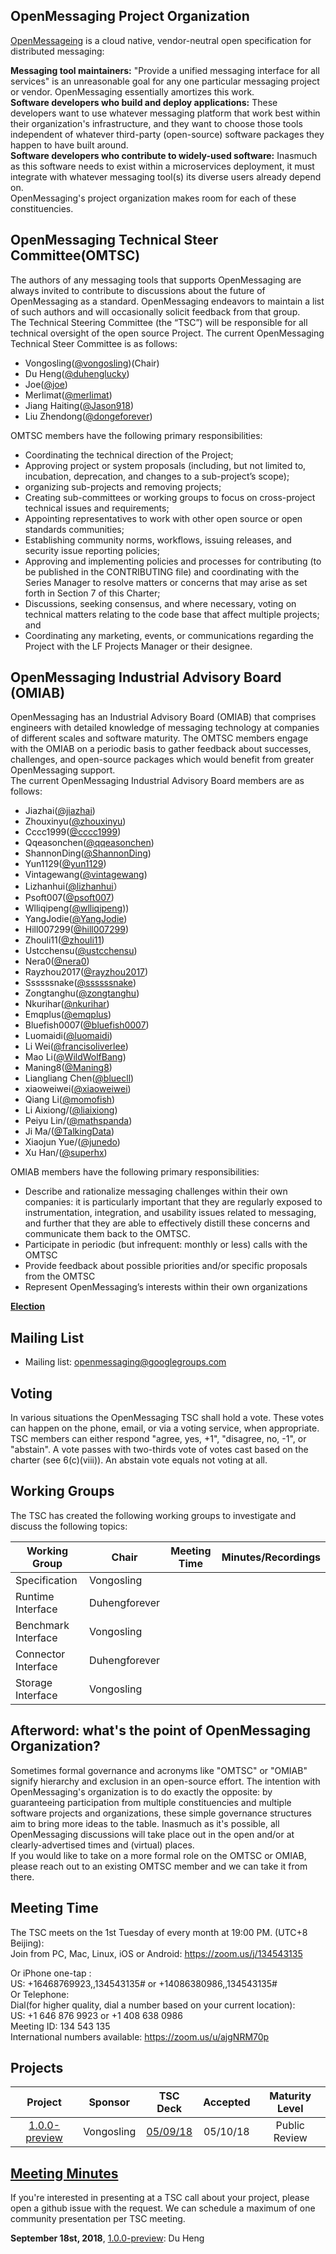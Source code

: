 ## OpenMessaging Project Organization  
[OpenMessageing](http://openmessaging.cloud) is a cloud native, vendor-neutral open specification for distributed messaging:

**Messaging tool maintainers:** "Provide a unified messaging interface for all services" is an unreasonable goal for any one particular messaging project or vendor. OpenMessaging essentially amortizes this work.        
**Software developers who build and deploy applications:** These developers want to use whatever messaging platform that work best within their organization's infrastructure, and they want to choose those tools independent of whatever third-party (open-source) software packages they happen to have built around.      
**Software developers who contribute to widely-used software:** Inasmuch as this software needs to exist within a microservices deployment, it must integrate with whatever messaging tool(s) its diverse users already depend on.        
OpenMessaging's project organization makes room for each of these constituencies.
   
## OpenMessaging Technical Steer Committee(OMTSC)
The authors of any messaging tools that supports OpenMessaging are always invited to contribute to discussions about the future of OpenMessaging as a standard. 
OpenMessaging endeavors to maintain a list of such authors and will occasionally solicit feedback from that group.    
The Technical Steering Committee (the “TSC”) will be responsible for all technical oversight of the open source Project. The current OpenMessaging Technical Steer Committee is as follows:
- Vongosling([@vongosling](https://github.com/vongosling))(Chair) 
- Du Heng([@duhenglucky](https://github.com/duhenglucky))       
- Joe([@joe](https://github.com/joefk))     
- Merlimat([@merlimat](https://github.com/merlimat))
- Jiang Haiting([@Jason918](https://github.com/Jason918))     
- Liu Zhendong([@dongeforever](https://github.com/dongeforever))
    
OMTSC members have the following primary responsibilities:
- Coordinating the technical direction of the Project;
- Approving project or system proposals (including, but not limited to, incubation, deprecation, and changes to a sub-project’s scope);
- organizing sub-projects and removing projects;
- Creating sub-committees or working groups to focus on cross-project technical issues and requirements;
- Appointing representatives to work with other open source or open standards communities;
- Establishing community norms, workflows, issuing releases, and security issue reporting policies;
- Approving and implementing policies and processes for contributing (to be published in the CONTRIBUTING file) and coordinating with the Series Manager to resolve matters or concerns that may arise as set forth in Section 7 of this Charter;
- Discussions, seeking consensus, and where necessary, voting on technical matters relating to the code base that affect multiple projects; and
- Coordinating any marketing, events, or communications regarding the Project with the LF Projects Manager or their designee.

## OpenMessaging Industrial Advisory Board (OMIAB)
OpenMessaging has an Industrial Advisory Board (OMIAB) that comprises engineers with detailed knowledge of messaging
technology at companies of different scales and software maturity.
The OMTSC members engage with the OMIAB on a periodic basis to gather feedback about successes, challenges, and open-source packages which would benefit from greater OpenMessaging support.     
The current OpenMessaging Industrial Advisory Board members are as follows:

- Jiazhai([@jiazhai](https://github.com/jiazhai))
- Zhouxinyu([@zhouxinyu](https://github.com/zhouxinyu))
- Cccc1999([@cccc1999](https://github.com/cccc1999))
- Qqeasonchen([@qqeasonchen](https://github.com/qqeasonchen))
- ShannonDing([@ShannonDing](https://github.com/ShannonDing))
- Yun1129([@yun1129](https://github.com/yun1129))
- Vintagewang([@vintagewang](https://github.com/vintagewang))
- Lizhanhui([@lizhanhui](https://github.com/lizhanhui)）  
- Psoft007([@psoft007](https://github.com/psoft007))
- Wlliqipeng([@wlliqipeng](https://github.com/wlliqipeng)))
- YangJodie([@YangJodie](https://github.com/YangJodie))
- Hill007299([@hill007299](https://github.com/hill007299))
- Zhouli11([@zhouli11](https://github.com/zhouli11))
- Ustcchensu([@ustcchensu](https://github.com/ustcchensu))
- Nera0([@nera0](https://github.com/nera0))
- Rayzhou2017([@rayzhou2017](https://github.com/rayzhou2017))
- Ssssssnake([@ssssssnake](https://github.com/ssssssnake))
- Zongtanghu([@zongtanghu](https://github.com/zongtanghu))
- Nkurihar([@nkurihar](https://github.com/nkurihar))
- Emqplus([@emqplus](https://github.com/emqplus))
- Bluefish0007([@bluefish0007](https://github.com/bluefish0007))
- Luomaidi([@luomaidi](https://github.com/aluomaidi))
- Li Wei([@francisoliverlee](https://github.com/francisoliverlee))
- Mao Li([@WildWolfBang](https://github.com/WildWolfBang))
- Maning8([@Maning8](https://github.com/Maning8))
- Liangliang Chen([@bluecll](https://github.com/bluecll))
- xiaoweiwei([@xiaoweiwei](https://github.com/xiaoweiwei))
- Qiang Li([@momofish](https://github.com/momofish))
- Li Aixiong/([@liaixiong](https://github.com/liaixiong))
- Peiyu Lin/([@mathspanda](https://github.com/mathspanda))
- Ji Ma/([@TalkingData](https://github.com/TalkingData))
- Xiaojun Yue/([@junedo](https://github.com/junedo))
- Xu Han/([@superhx]( https://github.com/superhx))

OMIAB members have the following primary responsibilities:  
    
- Describe and rationalize messaging challenges within their own companies: it is particularly important that they are regularly exposed to instrumentation, integration, and usability issues related to messaging, and further that they are able to effectively distill these concerns and communicate them back to the OMTSC.
- Participate in periodic (but infrequent: monthly or less) calls with the OMTSC
- Provide feedback about possible priorities and/or specific proposals from the OMTSC
- Represent OpenMessaging’s interests within their own organizations

**[Election](election.md)**

## Mailing List
- Mailing list: openmessaging@googlegroups.com
  
   
## Voting

In various situations the OpenMessaging TSC shall hold a vote. These votes can happen on the phone, email, or via a voting service, when appropriate. TSC members can either respond "agree, yes, +1", "disagree, no, -1", or "abstain". A vote passes with two-thirds vote of votes cast based on the charter (see 6(c)(viii)). An abstain vote equals not voting at all.

## Working Groups
The TSC has created the following working groups to investigate and discuss the following topics:

| Working Group | Chair            | Meeting Time                          | Minutes/Recordings |
|---------------|------------------|---------------------------------------|--------------------|
|Specification|Vongosling|||
|Runtime Interface|Duhengforever|||
|Benchmark Interface|Vongosling|||
|Connector Interface|Duhengforever|||
|Storage Interface|Vongosling|||

## Afterword: what's the point of OpenMessaging Organization?
Sometimes formal governance and acronyms like "OMTSC" or "OMIAB" signify hierarchy and exclusion in an open-source effort. The intention with OpenMessaging's organization is to do exactly the opposite: by guaranteeing participation from multiple constituencies and multiple software projects and organizations, 
these simple governance structures aim to bring more ideas to the table. Inasmuch as it's possible, all OpenMessaging discussions will take place out in the open and/or at clearly-advertised times and (virtual) places.     
If you would like to take on a more formal role on the OMTSC or OMIAB, please reach out to an existing OMTSC member and we can take it from there.






## Meeting Time
The TSC meets on the 1st Tuesday of every month at 19:00 PM. (UTC+8 Beijing):    
Join from PC, Mac, Linux, iOS or Android: https://zoom.us/j/134543135        

Or iPhone one-tap :     
    US: +16468769923,,134543135#  or +14086380986,,134543135#       
Or Telephone:      
    Dial(for higher quality, dial a number based on your current location):    
        US: +1 646 876 9923  or +1 408 638 0986       
    Meeting ID: 134 543 135     
    International numbers available: https://zoom.us/u/ajgNRM70p     


## Projects

**Project**|**Sponsor**|**TSC Deck**|**Accepted**|**Maturity Level**
:-----:|:-----:|:-----:|:-----:|:-----:
[1.0.0-preview](https://github.com/openmessaging/specification)|Vongosling|[05/09/18](https://github.com/openmessaging/specification)|05/10/18|Public Review



## [Meeting Minutes](https://docs.google.com/document/d/1w9G1-7d4HqZ9s6VoarjFYg4mYhGK4pEoSYoheynM83o/edit#) 
If you're interested in presenting at a TSC call about your project, please open a github issue with the request. We can schedule a maximum of one community presentation per TSC meeting.     

**September 18st, 2018**, [1.0.0-preview](https://github.com/openmessaging/specification): Du Heng
